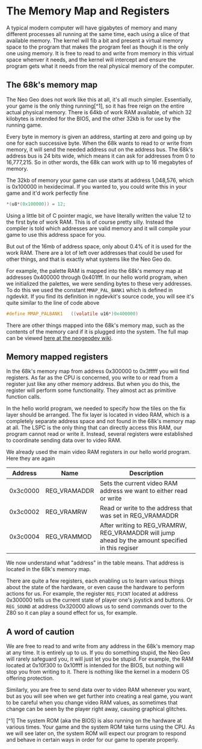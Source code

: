 # The Memory Map and Registers

A typical modern computer will have gigabytes of memory and many different processes all running at the same time, each using a slice of that available memory. The kernel will fib a bit and present a virtual memory space to the program that makes the program feel as though it is the only one using memory. It is free to read to and write from memory in this virtual space whenver it needs, and the kernel will intercept and ensure the program gets what it needs from the real physical memory of the computer.

## The 68k's memory map

The Neo Geo does not work like this at all, it's all much simpler. Essentially, your game is the only thing running[^1], so it has free reign on the entire actual physical memory. There is 64kb of work RAM available, of which 32 kilobytes is intended for the BIOS, and the other 32kb is for use by the running game. 

Every byte in memory is given an address, starting at zero and going up by one for each successive byte. When the 68k wants to read to or write from memory, it will send the needed address out on the address bus. The 68k's address bus is 24 bits wide, which means it can ask for addresses from 0 to 16,777,215. So in other words, the 68k can work with up to 16 megabytes of memory.

The 32kb of memory your game can use starts at address 1,048,576, which is 0x100000 in hexidecimal. If you wanted to, you could write this in your game and it'd work perfectly fine

```C
*(u8*(0x100000)) = 12;
```

Using a little bit of C pointer magic, we have literally written the value 12 to the first byte of work RAM. This is of course pretty silly. Instead the compiler is told which addresses are valid memory and it will compile your game to use this address space for you.

But out of the 16mb of address space, only about 0.4% of it is used for the work RAM. There are a lot of left over addresses that could be used for other things, and that is exactly what systems like the Neo Geo do.

For example, the palette RAM is mapped into the 68k's memory map at addresses 0x400000 through 0x401fff. In our hello world program, when we initialized the palettes, we were sending bytes to these very addresses. To do this we used the constant `MMAP_PAL_BANK1` which is defined in ngdevkit. If you find its definition in ngdevkit's source code, you will see it's quite similar to the line of code above

```C
#define MMAP_PALBANK1	((volatile u16*)0x400000)
```

There are other things mapped into the 68k's memory map, such as the contents of the memory card if it is plugged into the system. The full map can be viewed [here at the neogeodev wiki](https://wiki.neogeodev.org/index.php?title=68k_memory_map).

## Memory mapped registers

In the 68k's memory map from address 0x300000 to 0x3fffff you will find registers. As far as the CPU is concerned, you write to or read from a register just like any other memory address. But when you do this, the register will perform some functionality. They almost act as primitive function calls.

In the hello world program, we needed to specify how the tiles on the fix layer should be arranged. The fix layer is located in video RAM, which is a completely separate address space and not found in the 68k's memory map at all. The LSPC is the only thing that can directly access this RAM, our program cannot read or write it. Instead, several registers were established to coordinate sending data over to video RAM.

We already used the main video RAM registers in our hello world program. Here they are again

| Address  | Name         | Description                                                        |
|----------|--------------|--------------------------------------------------------------------|
| 0x3c0000 | REG_VRAMADDR | Sets the current video RAM address we want to either read or write | 
| 0x3c0002 | REG_VRAMRW   | Read or write to the address that was set in REG_VRAMADDR          |
| 0x3c0004 | REG_VRAMMOD  | After writing to REG_VRAMRW, REG_VRAMADDR will jump ahead by the amount specified in this regiser 

We now understand what "address" in the table means. That address is located in the 68k's memory map.

There are quite a few registers, each enabling us to learn various things about the state of the hardware, or even cause the hardware to perform actions for us. For example, the register `REG_P1CNT` located at address 0x300000 tells us the current state of player one's joystick and buttons. Or `REG_SOUND` at address 0x320000 allows us to send commands over to the Z80 so it can play a sound effect for us, for example.

## A word of caution

We are free to read to and write from any address in the 68k's memory map at any time. It is entirely up to us. If you do something stupid, the Neo Geo will rarely safeguard you, it will just let you be stupid. For example, the RAM located at 0x10f300 to 0x10ffff is intended for the BIOS, but nothing will stop you from writing to it. There is nothing like the kernel in a modern OS offering protection.

Similarly, you are free to send data over to video RAM whenever you want, but as you will see when we get further into creating a real game, you want to be careful when you change video RAM values, as sometimes that change can be seen by the player right away, causing graphical glitches.

[^1] The system ROM (aka the BIOS) is also running on the hardware at various times. Your game and the system ROM take turns using the CPU. As we will see later on, the system ROM will expect our program to respond and behave in certain ways in order for our game to operate properly.


